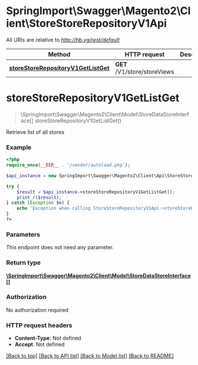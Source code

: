 # SpringImport\Swagger\Magento2\Client\StoreStoreRepositoryV1Api

All URIs are relative to *http://hb.vg/rest/default*

Method | HTTP request | Description
------------- | ------------- | -------------
[**storeStoreRepositoryV1GetListGet**](StoreStoreRepositoryV1Api.md#storeStoreRepositoryV1GetListGet) | **GET** /V1/store/storeViews | 


# **storeStoreRepositoryV1GetListGet**
> \SpringImport\Swagger\Magento2\Client\Model\StoreDataStoreInterface[] storeStoreRepositoryV1GetListGet()



Retrieve list of all stores

### Example
```php
<?php
require_once(__DIR__ . '/vendor/autoload.php');

$api_instance = new SpringImport\Swagger\Magento2\Client\Api\StoreStoreRepositoryV1Api();

try {
    $result = $api_instance->storeStoreRepositoryV1GetListGet();
    print_r($result);
} catch (Exception $e) {
    echo 'Exception when calling StoreStoreRepositoryV1Api->storeStoreRepositoryV1GetListGet: ', $e->getMessage(), PHP_EOL;
}
?>
```

### Parameters
This endpoint does not need any parameter.

### Return type

[**\SpringImport\Swagger\Magento2\Client\Model\StoreDataStoreInterface[]**](../Model/StoreDataStoreInterface.md)

### Authorization

No authorization required

### HTTP request headers

 - **Content-Type**: Not defined
 - **Accept**: Not defined

[[Back to top]](#) [[Back to API list]](../../README.md#documentation-for-api-endpoints) [[Back to Model list]](../../README.md#documentation-for-models) [[Back to README]](../../README.md)

